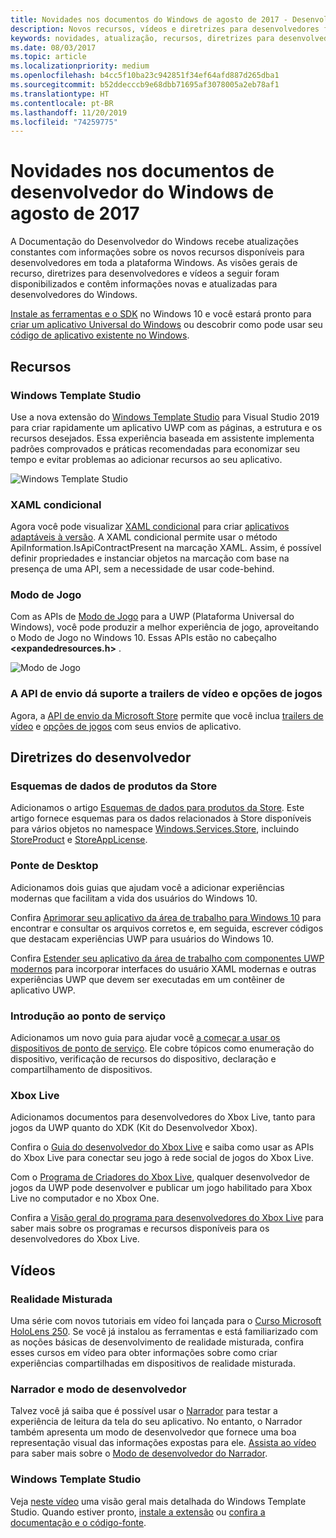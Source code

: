 ```yaml
---
title: Novidades nos documentos do Windows de agosto de 2017 - Desenvolver aplicativos UWP
description: Novos recursos, vídeos e diretrizes para desenvolvedores foram adicionados à documentação do desenvolvedor do Windows 10 de agosto de 2017
keywords: novidades, atualização, recursos, diretrizes para desenvolvedores, Windows 10, 1708
ms.date: 08/03/2017
ms.topic: article
ms.localizationpriority: medium
ms.openlocfilehash: b4cc5f10ba23c942851f34ef64afd887d265dba1
ms.sourcegitcommit: b52ddecccb9e68dbb71695af3078005a2eb78af1
ms.translationtype: HT
ms.contentlocale: pt-BR
ms.lasthandoff: 11/20/2019
ms.locfileid: "74259775"
---
```

# <a name="whats-new-in-the-windows-developer-docs-in-august-2017"></a>Novidades nos documentos de desenvolvedor do Windows de agosto de 2017

A Documentação do Desenvolvedor do Windows recebe atualizações constantes com informações sobre os novos recursos disponíveis para desenvolvedores em toda a plataforma Windows. As visões gerais de recurso, diretrizes para desenvolvedores e vídeos a seguir foram disponibilizados e contêm informações novas e atualizadas para desenvolvedores do Windows.

[Instale as ferramentas e o SDK](https://developer.microsoft.com/windows/downloads#_blank) no Windows 10 e você estará pronto para [criar um aplicativo Universal do Windows](../get-started/your-first-app.md) ou descobrir como pode usar seu [código de aplicativo existente no Windows](../porting/index.md).

## <a name="features"></a>Recursos

### <a name="windows-template-studio"></a>Windows Template Studio

Use a nova extensão do [Windows Template Studio](https://marketplace.visualstudio.com/items?itemName=WASTeamAccount.WindowsTemplateStudio) para Visual Studio 2019 para criar rapidamente um aplicativo UWP com as páginas, a estrutura e os recursos desejados. Essa experiência baseada em assistente implementa padrões comprovados e práticas recomendadas para economizar seu tempo e evitar problemas ao adicionar recursos ao seu aplicativo.

![Windows Template Studio](images/template-studio.png)

### <a name="conditional-xaml"></a>XAML condicional

Agora você pode visualizar [XAML condicional](../debug-test-perf/conditional-xaml.md) para criar [aplicativos adaptáveis à versão](../debug-test-perf/version-adaptive-apps.md). A XAML condicional permite usar o método ApiInformation.IsApiContractPresent na marcação XAML. Assim, é possível definir propriedades e instanciar objetos na marcação com base na presença de uma API, sem a necessidade de usar code-behind.

### <a name="game-mode"></a>Modo de Jogo

Com as APIs de [Modo de Jogo](https://docs.microsoft.com/previous-versions/windows/desktop/gamemode/game-mode-portal) para a UWP (Plataforma Universal do Windows), você pode produzir a melhor experiência de jogo, aproveitando o Modo de Jogo no Windows 10. Essas APIs estão no cabeçalho **&lt;expandedresources.h&gt;** .

![Modo de Jogo](images/game-mode.png)

### <a name="submission-api-supports-video-trailers-and-gaming-options"></a>A API de envio dá suporte a trailers de vídeo e opções de jogos

Agora, a [API de envio da Microsoft Store](../monetize/create-and-manage-submissions-using-windows-store-services.md) permite que você inclua [trailers de vídeo](../monetize/manage-app-submissions.md#trailer-object) e [opções de jogos](../monetize/manage-app-submissions.md#gaming-options-object) com seus envios de aplicativo.


## <a name="developer-guidance"></a>Diretrizes do desenvolvedor

### <a name="data-schemas-for-store-products"></a>Esquemas de dados de produtos da Store

Adicionamos o artigo [Esquemas de dados para produtos da Store](../monetize/data-schemas-for-store-products.md). Este artigo fornece esquemas para os dados relacionados à Store disponíveis para vários objetos no namespace [Windows.Services.Store](https://docs.microsoft.com/uwp/api/windows.services.store), incluindo [StoreProduct](https://docs.microsoft.com/uwp/api/windows.services.store.storeproduct) e [StoreAppLicense](https://docs.microsoft.com/uwp/api/windows.services.store.storeapplicense).

### <a name="desktop-bridge"></a>Ponte de Desktop

Adicionamos dois guias que ajudam você a adicionar experiências modernas que facilitam a vida dos usuários do Windows 10.

Confira [Aprimorar seu aplicativo da área de trabalho para Windows 10](https://docs.microsoft.com/windows/uwp/porting/desktop-to-uwp-enhance) para encontrar e consultar os arquivos corretos e, em seguida, escrever códigos que destacam experiências UWP para usuários do Windows 10.  

Confira [Estender seu aplicativo da área de trabalho com componentes UWP modernos](https://docs.microsoft.com/windows/uwp/porting/desktop-to-uwp-extend) para incorporar interfaces do usuário XAML modernas e outras experiências UWP que devem ser executadas em um contêiner de aplicativo UWP.

### <a name="getting-started-with-point-of-service"></a>Introdução ao ponto de serviço

Adicionamos um novo guia para ajudar você [a começar a usar os dispositivos de ponto de serviço](https://docs.microsoft.com/en-us/windows/uwp/devices-sensors/pos-get-started). Ele cobre tópicos como enumeração do dispositivo, verificação de recursos do dispositivo, declaração e compartilhamento de dispositivos. 

### <a name="xbox-live"></a>Xbox Live

Adicionamos documentos para desenvolvedores do Xbox Live, tanto para jogos da UWP quanto do XDK (Kit do Desenvolvedor Xbox).

Confira o [Guia do desenvolvedor do Xbox Live](https://docs.microsoft.com//gaming/xbox-live/index) e saiba como usar as APIs do Xbox Live para conectar seu jogo à rede social de jogos do Xbox Live.

Com o [Programa de Criadores do Xbox Live](https://docs.microsoft.com//gaming/xbox-live/get-started-with-creators/get-started-with-xbox-live-creators), qualquer desenvolvedor de jogos da UWP pode desenvolver e publicar um jogo habilitado para Xbox Live no computador e no Xbox One.

Confira a [Visão geral do programa para desenvolvedores do Xbox Live](https://docs.microsoft.com//gaming/xbox-live/developer-program-overview) para saber mais sobre os programas e recursos disponíveis para os desenvolvedores do Xbox Live.

## <a name="videos"></a>Vídeos

### <a name="mixed-reality"></a>Realidade Misturada

Uma série com novos tutoriais em vídeo foi lançada para o [Curso Microsoft HoloLens 250](https://developer.microsoft.com/en-us/windows/mixed-reality/mixed_reality_250). Se você já instalou as ferramentas e está familiarizado com as noções básicas de desenvolvimento de realidade misturada, confira esses cursos em vídeo para obter informações sobre como criar experiências compartilhadas em dispositivos de realidade misturada.

### <a name="narrator-and-dev-mode"></a>Narrador e modo de desenvolvedor

Talvez você já saiba que é possível usar o [Narrador](https://support.microsoft.com/help/22798/windows-10-complete-guide-to-narrator) para testar a experiência de leitura da tela do seu aplicativo. No entanto, o Narrador também apresenta um modo de desenvolvedor que fornece uma boa representação visual das informações expostas para ele. [Assista ao vídeo](https://channel9.msdn.com/Blogs/One-Dev-Minute/Using-Narrator-and-Dev-Mode) para saber mais sobre o [Modo de desenvolvedor do Narrador](https://channel9.msdn.com/Blogs/One-Dev-Minute/Using-Narrator-and-Dev-Mode).

### <a name="windows-template-studio"></a>Windows Template Studio

Veja [neste vídeo](https://channel9.msdn.com/Blogs/One-Dev-Minute/Getting-Started-with-Windows-Template-Studio) uma visão geral mais detalhada do Windows Template Studio. Quando estiver pronto, [instale a extensão](https://marketplace.visualstudio.com/items?itemName=WASTeamAccount.WindowsTemplateStudio) ou [confira a documentação e o código-fonte](https://marketplace.visualstudio.com/items?itemName=WASTeamAccount.WindowsTemplateStudio).
